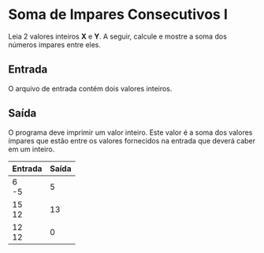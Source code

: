 # Soma de Impares Consecutivos I

Leia 2 valores inteiros **X** e **Y**. A seguir, calcule e mostre a soma dos números impares entre eles.

## Entrada

O arquivo de entrada contém dois valores inteiros.

## Saída

O programa deve imprimir um valor inteiro. Este valor é a soma dos valores ímpares que estão entre os valores fornecidos na entrada que deverá caber em um inteiro.

| Entrada    | Saída |
| ---------- | ----- |
| 6<br />-5  | 5     |
| 15<br />12 | 13    |
| 12<br />12 | 0     |

